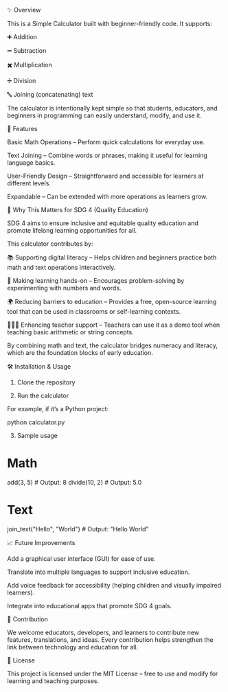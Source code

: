 ✨ Overview

This is a Simple Calculator built with beginner-friendly code. It supports:

➕ Addition

➖ Subtraction

✖️ Multiplication

➗ Division

🔤 Joining (concatenating) text

The calculator is intentionally kept simple so that students, educators, and beginners in programming can easily understand, modify, and use it.

🚀 Features

Basic Math Operations – Perform quick calculations for everyday use.

Text Joining – Combine words or phrases, making it useful for learning language basics.

User-Friendly Design – Straightforward and accessible for learners at different levels.

Expandable – Can be extended with more operations as learners grow.

🎯 Why This Matters for SDG 4 (Quality Education)

SDG 4 aims to ensure inclusive and equitable quality education and promote lifelong learning opportunities for all.

This calculator contributes by:

📚 Supporting digital literacy – Helps children and beginners practice both math and text operations interactively.

🧮 Making learning hands-on – Encourages problem-solving by experimenting with numbers and words.

🌍 Reducing barriers to education – Provides a free, open-source learning tool that can be used in classrooms or self-learning contexts.

👩🏾‍🏫 Enhancing teacher support – Teachers can use it as a demo tool when teaching basic arithmetic or string concepts.

By combining math and text, the calculator bridges numeracy and literacy, which are the foundation blocks of early education.

🛠️ Installation & Usage
1. Clone the repository

2. Run the calculator

For example, if it’s a Python project:

python calculator.py

3. Sample usage
# Math
add(3, 5)        # Output: 8
divide(10, 2)    # Output: 5.0

# Text
join_text("Hello", "World")   # Output: "Hello World"

📈 Future Improvements

Add a graphical user interface (GUI) for ease of use.

Translate into multiple languages to support inclusive education.

Add voice feedback for accessibility (helping children and visually impaired learners).

Integrate into educational apps that promote SDG 4 goals.

🤝 Contribution

We welcome educators, developers, and learners to contribute new features, translations, and ideas. Every contribution helps strengthen the link between technology and education for all.

📜 License

This project is licensed under the MIT License – free to use and modify for learning and teaching purposes.
